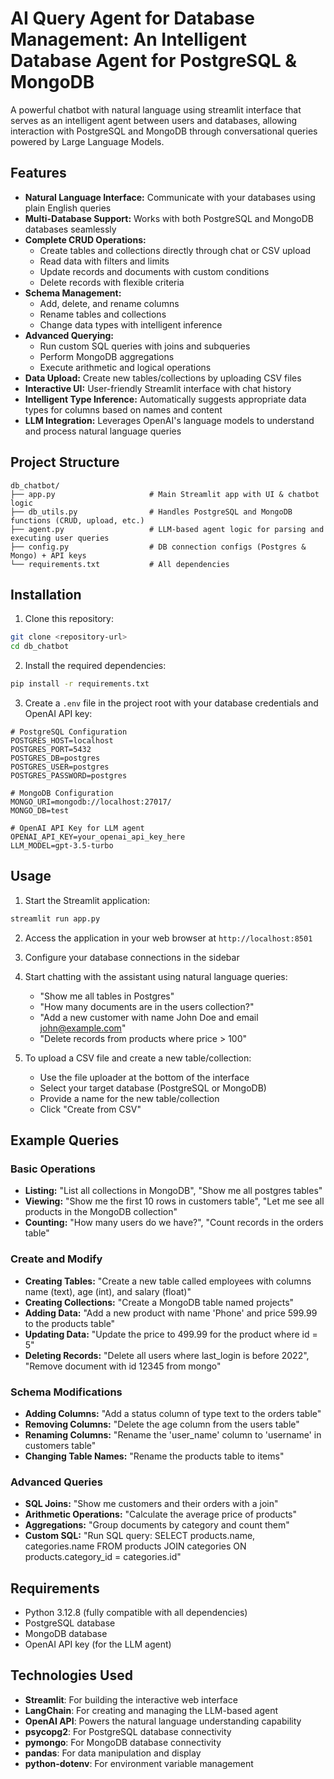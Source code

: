 # AI Query Agent for Database Management: An Intelligent Database Agent for PostgreSQL & MongoDB

A powerful chatbot with natural language using streamlit interface that serves as an intelligent agent between users and databases, allowing interaction with PostgreSQL and MongoDB through conversational queries powered by Large Language Models.

## Features

- **Natural Language Interface:** Communicate with your databases using plain English queries
- **Multi-Database Support:** Works with both PostgreSQL and MongoDB databases seamlessly
- **Complete CRUD Operations:**
  - Create tables and collections directly through chat or CSV upload
  - Read data with filters and limits
  - Update records and documents with custom conditions
  - Delete records with flexible criteria
- **Schema Management:**
  - Add, delete, and rename columns
  - Rename tables and collections
  - Change data types with intelligent inference
- **Advanced Querying:**
  - Run custom SQL queries with joins and subqueries
  - Perform MongoDB aggregations
  - Execute arithmetic and logical operations
- **Data Upload:** Create new tables/collections by uploading CSV files
- **Interactive UI:** User-friendly Streamlit interface with chat history
- **Intelligent Type Inference:** Automatically suggests appropriate data types for columns based on names and content
- **LLM Integration:** Leverages OpenAI's language models to understand and process natural language queries

## Project Structure

```
db_chatbot/
├── app.py                     # Main Streamlit app with UI & chatbot logic
├── db_utils.py                # Handles PostgreSQL and MongoDB functions (CRUD, upload, etc.)
├── agent.py                   # LLM-based agent logic for parsing and executing user queries
├── config.py                  # DB connection configs (Postgres & Mongo) + API keys
└── requirements.txt           # All dependencies
```

## Installation

1. Clone this repository:
```bash
git clone <repository-url>
cd db_chatbot
```

2. Install the required dependencies:
```bash
pip install -r requirements.txt
```

3. Create a `.env` file in the project root with your database credentials and OpenAI API key:
```
# PostgreSQL Configuration
POSTGRES_HOST=localhost
POSTGRES_PORT=5432
POSTGRES_DB=postgres
POSTGRES_USER=postgres
POSTGRES_PASSWORD=postgres

# MongoDB Configuration
MONGO_URI=mongodb://localhost:27017/
MONGO_DB=test

# OpenAI API Key for LLM agent
OPENAI_API_KEY=your_openai_api_key_here
LLM_MODEL=gpt-3.5-turbo
```

## Usage

1. Start the Streamlit application:
```bash
streamlit run app.py
```

2. Access the application in your web browser at `http://localhost:8501`

3. Configure your database connections in the sidebar

4. Start chatting with the assistant using natural language queries:
   - "Show me all tables in Postgres"
   - "How many documents are in the users collection?"
   - "Add a new customer with name John Doe and email john@example.com"
   - "Delete records from products where price > 100"

5. To upload a CSV file and create a new table/collection:
   - Use the file uploader at the bottom of the interface
   - Select your target database (PostgreSQL or MongoDB)
   - Provide a name for the new table/collection
   - Click "Create from CSV"

## Example Queries

### Basic Operations
- **Listing:** "List all collections in MongoDB", "Show me all postgres tables"
- **Viewing:** "Show me the first 10 rows in customers table", "Let me see all products in the MongoDB collection"
- **Counting:** "How many users do we have?", "Count records in the orders table"

### Create and Modify
- **Creating Tables:** "Create a new table called employees with columns name (text), age (int), and salary (float)"
- **Creating Collections:** "Create a MongoDB table named projects"
- **Adding Data:** "Add a new product with name 'Phone' and price 599.99 to the products table"
- **Updating Data:** "Update the price to 499.99 for the product where id = 5"
- **Deleting Records:** "Delete all users where last_login is before 2022", "Remove document with id 12345 from mongo"

### Schema Modifications
- **Adding Columns:** "Add a status column of type text to the orders table"
- **Removing Columns:** "Delete the age column from the users table"
- **Renaming Columns:** "Rename the 'user_name' column to 'username' in customers table"
- **Changing Table Names:** "Rename the products table to items"

### Advanced Queries
- **SQL Joins:** "Show me customers and their orders with a join"
- **Arithmetic Operations:** "Calculate the average price of products"
- **Aggregations:** "Group documents by category and count them"
- **Custom SQL:** "Run SQL query: SELECT products.name, categories.name FROM products JOIN categories ON products.category_id = categories.id"

## Requirements

- Python 3.12.8 (fully compatible with all dependencies)
- PostgreSQL database
- MongoDB database
- OpenAI API key (for the LLM agent)

## Technologies Used

- **Streamlit**: For building the interactive web interface
- **LangChain**: For creating and managing the LLM-based agent
- **OpenAI API**: Powers the natural language understanding capability
- **psycopg2**: For PostgreSQL database connectivity
- **pymongo**: For MongoDB database connectivity
- **pandas**: For data manipulation and display
- **python-dotenv**: For environment variable management

